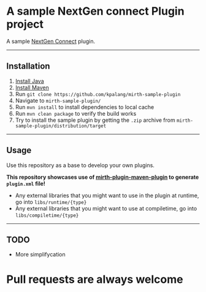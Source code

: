 # A sample NextGen connect Plugin project

A sample [NextGen Connect](https://github.com/nextgenhealthcare/connect) plugin.

---

## Installation
1. [Install Java](https://www.javatpoint.com/javafx-how-to-install-java)
1. [Install Maven](https://www.javatpoint.com/how-to-install-maven)
1. Run `git clone https://github.com/kpalang/mirth-sample-plugin`
1. Navigate to `mirth-sample-plugin/`
1. Run `mvn install` to install dependencies to local cache
1. Run `mvn clean package` to verify the build works
1. Try to install the sample plugin by getting the `.zip` archive from `mirth-sample-plugin/distribution/target`
---

## Usage

Use this repository as a base to develop your own plugins.

**This repository showcases use of [mirth-plugin-maven-plugin](https://github.com/kpalang/mirth-plugin-maven-plugin) to generate `plugin.xml` file!**

- Any external libraries that you might want to use in the plugin at runtime, go into `libs/runtime/{type}`
- Any external libraries that you might want to use at compiletime, go into `libs/compiletime/{type}`

---
## TODO
* More simplifycation

# Pull requests are always welcome
